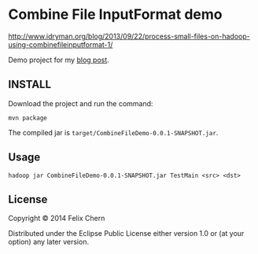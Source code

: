 # Combine File InputFormat demo
http://www.idryman.org/blog/2013/09/22/process-small-files-on-hadoop-using-combinefileinputformat-1/

Demo project for my [blog post](http://www.idryman.org/blog/2013/09/22/process-small-files-on-hadoop-using-combinefileinputformat-1/).

## INSTALL

Download the project and run the command:

```
mvn package
```

The compiled jar is `target/CombineFileDemo-0.0.1-SNAPSHOT.jar`.

## Usage

```
hadoop jar CombineFileDemo-0.0.1-SNAPSHOT.jar TestMain <src> <dst>
```

## License

Copyright © 2014 Felix Chern

Distributed under the Eclipse Public License either version 1.0 or (at 
your option) any later version.

